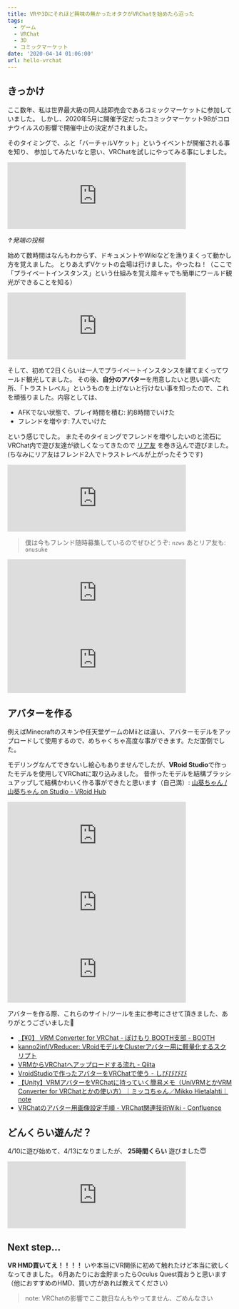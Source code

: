 ```yaml
---
title: VRや3Dにそれほど興味の無かったオタクがVRChatを始めたら沼った
tags:
  - ゲーム
  - VRChat
  - 3D
  - コミックマーケット
date: '2020-04-14 01:06:00'
url: hello-vrchat
---
```


## きっかけ

ここ数年、私は世界最大級の同人誌即売会であるコミックマーケットに参加していました。
しかし、2020年5月に開催予定だったコミックマーケット98がコロナウイルスの影響で開催中止の決定がされました。

そのタイミングで、ふと「バーチャルVケット」というイベントが開催される事を知り、
参加してみたいなと思い、VRChatを試しにやってみる事にしました。

<iframe src="https://don.nzws.me/@nzws/103974441303424342/embed" class="mastodon-embed" style="max-width: 100%; border: 0" width="400" allowfullscreen="allowfullscreen"></iframe>

*↑発端の投稿*

始めて数時間はなんもわからず、ドキュメントやWikiなどを漁りまくって動かし方を覚えました。
とりあえずVケットの会場は行けました。やったね！（ここで「プライベートインスタンス」という仕組みを覚え陰キャでも簡単にワールド観光ができることを知る）

<iframe src="https://don.nzws.me/@nzws/103974825792108807/embed" class="mastodon-embed" style="max-width: 100%; border: 0" width="400" allowfullscreen="allowfullscreen"></iframe>

そして、初めて2日くらいは一人でプライベートインスタンスを建てまくってワールド観光してました。
その後、**自分のアバター**を用意したいと思い調べた所、「トラストレベル」というものを上げないと行けない事を知ったので、これを頑張りました。内容としては、

- AFKでない状態で、プレイ時間を積む: 約8時間でいけた
- フレンドを増やす: 7人でいけた

という感じでした。
またそのタイミングでフレンドを増やしたいのと流石にVRChat内で遊び友達が欲しくなってきたので [リア友](https://don.nzws.me/@onusuke) を巻き込んで遊びました。(ちなみにリア友はフレンド2人でトラストレベルが上がったそうです)

<iframe src="https://don.nzws.me/@nzws/103981447767660412/embed" class="mastodon-embed" style="max-width: 100%; border: 0" width="400" allowfullscreen="allowfullscreen"></iframe>

> 僕は今もフレンド随時募集しているのでぜひどうぞ: `nzws`
> あとリア友も: `onusuke`

<iframe src="https://don.nzws.me/@onusuke/103977992357397060/embed" class="mastodon-embed" style="max-width: 100%; border: 0" width="400" allowfullscreen="allowfullscreen"></iframe>

<iframe src="https://don.nzws.me/@nzws/103977923805527525/embed" class="mastodon-embed" style="max-width: 100%; border: 0" width="400" allowfullscreen="allowfullscreen"></iframe>

## アバターを作る

例えばMinecraftのスキンや任天堂ゲームのMiiとは違い、アバターモデルをアップロードして使用するので、めちゃくちゃ高度な事ができます。ただ面倒でした。

モデリングなんてできないし絵心もありませんでしたが、**VRoid Studio**で作ったモデルを使用してVRChatに取り込みました。
昔作ったモデルを結構ブラッシュアップして結構かわいく作る事ができたと思います（自己満）: [山葵ちゃん / 山葵ちゃん on Studio - VRoid Hub](https://hub.vroid.com/characters/9173547278462499967/models/4429869472628904912)

<iframe src="https://don.nzws.me/@nzws/103989573641252759/embed" class="mastodon-embed" style="max-width: 100%; border: 0" width="400" allowfullscreen="allowfullscreen"></iframe>

<iframe src="https://don.nzws.me/@nzws/103990403183056917/embed" class="mastodon-embed" style="max-width: 100%; border: 0" width="400" allowfullscreen="allowfullscreen"></iframe>

<iframe src="https://don.nzws.me/@nzws/103990646687213381/embed" class="mastodon-embed" style="max-width: 100%; border: 0" width="400" allowfullscreen="allowfullscreen"></iframe>

アバターを作る際、これらのサイト/ツールを主に参考にさせて頂きました、ありがとうございました🙇

- [【¥0】 VRM Converter for VRChat - ぽけもり BOOTH支部 - BOOTH](https://booth.pm/ja/items/1025226)
- [kanno2inf/VReducer: VRoidモデルをClusterアバター用に軽量化するスクリプト](https://github.com/kanno2inf/VReducer)
- [VRMからVRChatへアップロードする流れ - Qiita](https://qiita.com/100/items/7315fe3a7eb75732ae43)
- [VroidStudioで作ったアバターをVRChatで使う - しびびびび](https://tomo-shi-vi.hateblo.jp/entry/20191012/1570864334)
- [【Unity】VRMアバターをVRChatに持っていく簡易メモ（UniVRMとかVRM Converter for VRChatとかの使い方）｜ミッコちゃん／Mikko Hietalahti｜note](https://note.com/mikkohietala/n/ne01eb4d416cb)
- [VRChatのアバター用画像設定手順 - VRChat関連技術Wiki - Confluence](https://tar-bin.atlassian.net/wiki/spaces/VRCHAT/pages/150437897)

## どんくらい遊んだ？

4/10に遊び始めて、4/13になりましたが、 **25時間くらい** 遊びました😇

<iframe src="https://don.nzws.me/@nzws/103992019989971418/embed" class="mastodon-embed" style="max-width: 100%; border: 0" width="400" allowfullscreen="allowfullscreen"></iframe>

## Next step...

**VR HMD買いてえ！！！！** いや本当にVR関係に初めて触れたけど本当に欲しくなってきました。
6月あたりにお金貯まったらOculus Quest買おうと思います（他におすすめのHMD、買い方があれば教えてください）

> note: VRChatの影響でここ数日なんもやってません、ごめんなさい

<script src="https://assets-don.nzws.me/embed.js" async="async"></script>

